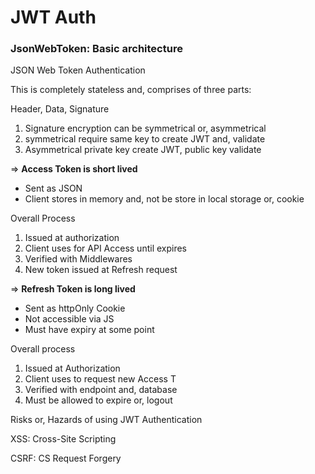 # JWT Auth

### JsonWebToken: Basic architecture

JSON Web Token Authentication

This is completely stateless and, comprises of three parts:

Header, Data, Signature

1. Signature encryption can be symmetrical or, asymmetrical
2. symmetrical require same key to create JWT and, validate
3. Asymmetrical private key create JWT, public key validate

⇒ **Access Token is short lived**

- Sent as JSON
- Client stores in memory and, not be store in local storage or, cookie

Overall Process

1. Issued at authorization
2. Client uses for API Access until expires
3. Verified with Middlewares
4. New token issued at Refresh request

⇒ **Refresh Token is long lived**

- Sent as httpOnly Cookie
- Not accessible via JS
- Must have expiry at some point

Overall process

1. Issued at Authorization
2. Client uses to request new Access T
3. Verified with endpoint and, database
4. Must be allowed to expire or, logout

Risks or, Hazards of using JWT Authentication

XSS: Cross-Site Scripting

CSRF: CS Request Forgery